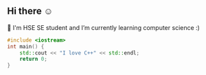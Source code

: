 ## Hi there ☺️

🌱 I'm HSE SE student and I’m currently learning computer science :)

```cpp
#include <iostream>
int main() {
    std::cout << "I love C++" << std::endl;
    return 0;
}
```
